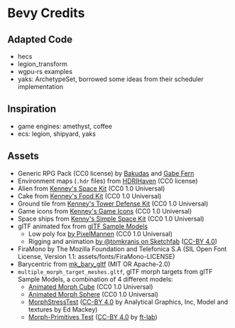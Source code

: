 # Bevy Credits

## Adapted Code

* hecs
* legion_transform
* wgpu-rs examples
* yaks: ArchetypeSet, borrowed some ideas from their scheduler implementation

## Inspiration

* game engines: amethyst, coffee
* ecs: legion, shipyard, yaks

## Assets

* Generic RPG Pack (CC0 license) by [Bakudas](https://twitter.com/bakudas) and [Gabe Fern](https://twitter.com/_Gabrielfer)
* Environment maps (`.hdr` files) from [HDRIHaven](https://hdrihaven.com) (CC0 license)
* Alien from [Kenney's Space Kit](https://www.kenney.nl/assets/space-kit) (CC0 1.0 Universal)
* Cake from [Kenney's Food Kit](https://www.kenney.nl/assets/food-kit) (CC0 1.0 Universal)
* Ground tile from [Kenney's Tower Defense Kit](https://www.kenney.nl/assets/tower-defense-kit) (CC0 1.0 Universal)
* Game icons from [Kenney's Game Icons](https://www.kenney.nl/assets/game-icons) (CC0 1.0 Universal)
* Space ships from [Kenny's Simple Space Kit](https://www.kenney.nl/assets/simple-space) (CC0 1.0 Universal)
* glTF animated fox from [glTF Sample Models][fox]
  * Low poly fox [by PixelMannen] (CC0 1.0 Universal)
  * Rigging and animation [by @tomkranis on Sketchfab] ([CC-BY 4.0])
* FiraMono by The Mozilla Foundation and Telefonica S.A (SIL Open Font License, Version 1.1: assets/fonts/FiraMono-LICENSE)
* Barycentric from [mk_bary_gltf](https://github.com/komadori/mk_bary_gltf) (MIT OR Apache-2.0)
* `multiple_morph_target_meshes.gltf`, glTF morph targets from glTF Sample Models, a combination of 4 different models:
  * [Animated Morph Cube] (CC0 1.0 Universal)
  * [Animated Morph Sphere] (CC0 1.0 Universal)
  * [MorphStressTest] ([CC-BY 4.0] by Analytical Graphics, Inc, Model and textures by Ed Mackey)
  * [Morph-Primitives Test] ([CC-BY 4.0] by [ft-lab](https://github.com/ft-lab))

[Animated Morph Cube]: https://github.com/KhronosGroup/glTF-Sample-Models/tree/master/2.0/AnimatedMorphCube
[Animated Morph Sphere]: https://github.com/KhronosGroup/glTF-Sample-Models/tree/master/2.0/AnimatedMorphSphere
[MorphStressTest]: https://github.com/KhronosGroup/glTF-Sample-Models/tree/master/2.0/MorphStressTest
[Morph-Primitives Test]: https://github.com/KhronosGroup/glTF-Sample-Models/tree/master/2.0/MorphPrimitivesTest
[fox]: https://github.com/KhronosGroup/glTF-Sample-Models/tree/master/2.0/Fox
[by PixelMannen]: https://opengameart.org/content/fox-and-shiba
[by @tomkranis on Sketchfab]: https://sketchfab.com/models/371dea88d7e04a76af5763f2a36866bc
[CC-BY 4.0]: https://creativecommons.org/licenses/by/4.0/
